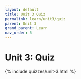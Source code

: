 ```yaml
---
layout: default
title: Unit 3 Quiz
permalink: learn/unit3/quiz
parent: Unit 3
grand_parent: Learn
nav_order: 5
---
```


# Unit 3: Quiz

{% include quizzes/unit-3.html %}
